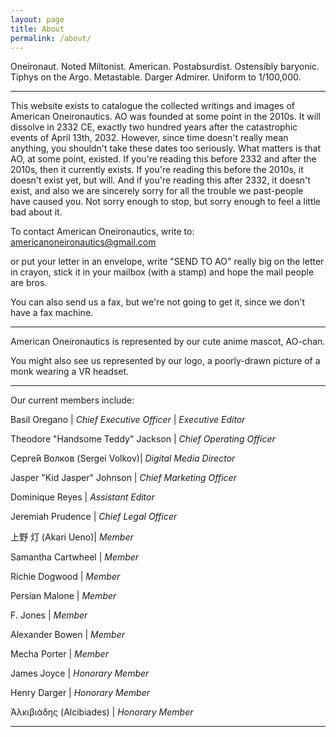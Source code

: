 ```yaml
---
layout: page
title: About
permalink: /about/
---
```


Oneironaut. Noted Miltonist. American. Postabsurdist. Ostensibly baryonic. Tiphys on the Argo. Metastable. Darger Admirer. Uniform to 1/100,000.

---

This website exists to catalogue the collected writings and images of American Oneironautics. AO was founded at some point in the 2010s. It will dissolve in 2332 CE, exactly two hundred years after the catastrophic events of April 13th, 2032. However, since time doesn&#39;t really mean anything, you shouldn&#39;t take these dates too seriously. What matters is that AO, at some point, existed. If you&#39;re reading this before 2332 and after the 2010s, then it currently exists. If you&#39;re reading this before the 2010s, it doesn&#39;t exist yet, but will. And if you&#39;re reading this after 2332, it doesn&#39;t exist, and also we are sincerely sorry for all the trouble we past-people have caused you. Not sorry enough to stop, but sorry enough to feel a little bad about it.

To contact American Oneironautics, write to: americanoneironautics@gmail.com

or put your letter in an envelope, write &quot;SEND TO AO&quot; really big on the letter in crayon, stick it in your mailbox (with a stamp) and hope the mail people are bros.

You can also send us a fax, but we&#39;re not going to get it, since we don&#39;t have a fax machine.

---

American Oneironautics is represented by our cute anime mascot, AO-chan.

You might also see us represented by our logo, a poorly-drawn picture of a monk wearing a VR headset.

---

Our current members include:

Basil Oregano | _Chief Executive Officer_ | _Executive Editor_

Theodore &quot;Handsome Teddy&quot; Jackson | _Chief Operating Officer_

Серге́й Волков (Sergei Volkov)| _Digital Media Director_

Jasper &quot;Kid Jasper&quot; Johnson | _Chief Marketing Officer_

Dominique Reyes | _Assistant Editor_

Jeremiah Prudence | _Chief Legal Officer_

上野 灯 (Akari Ueno)| _Member_

Samantha Cartwheel | _Member_

Richie Dogwood | _Member_

Persian Malone | _Member_

F. Jones | _Member_

Alexander Bowen | _Member_

Mecha Porter | _Member_

James Joyce | _Honorary Member_

Henry Darger | _Honorary Member_

Ἀλκιβιάδης (Alcibiades) | _Honorary Member_

---